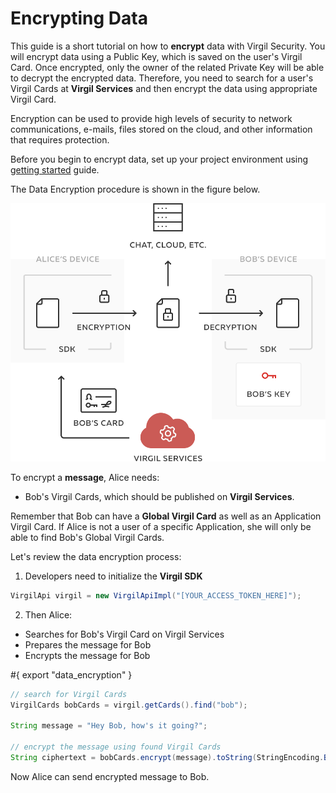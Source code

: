 # Encrypting Data

This guide is a short tutorial on how to **encrypt** data with Virgil Security. You will encrypt data using a Public Key, which is saved on the user's Virgil Card. Once encrypted, only the owner of the related Private Key will be able to decrypt the encrypted data. Therefore, you need to search for a user's Virgil Cards at **Virgil Services** and then encrypt the data using appropriate Virgil Card.

Encryption can be used to provide high levels of security to network communications, e-mails, files stored on the cloud, and other information that requires protection.

Before you begin to encrypt data, set up your project environment using [getting started](/docs/guides/configuration/client-configuration.md) guide.

The Data Encryption procedure is shown in the figure below.

![Virgil Encryption Intro](/docs/img/Encryption_introduction.png "Data encryption")

To encrypt a **message**, Alice needs:
 - Bob's Virgil Cards, which should be published on **Virgil Services**.

Remember that Bob can have a **Global Virgil Card** as well as an Application Virgil Card. If Alice is not a user of a specific Application, she will only be able to find Bob's Global Virgil Cards.

Let's review the data encryption process:

1. Developers need to initialize the **Virgil SDK**

```java
VirgilApi virgil = new VirgilApiImpl("[YOUR_ACCESS_TOKEN_HERE]");
```

2. Then Alice:

  -  Searches for Bob's Virgil Card on Virgil Services
  -  Prepares the message for Bob
  -  Encrypts the message for Bob

  #{ export "data_encryption" }
  ```java
  // search for Virgil Cards
  VirgilCards bobCards = virgil.getCards().find("bob");

  String message = "Hey Bob, how's it going?";

  // encrypt the message using found Virgil Cards
  String ciphertext = bobCards.encrypt(message).toString(StringEncoding.Base64);
  ```

Now Alice can send encrypted message to Bob.
